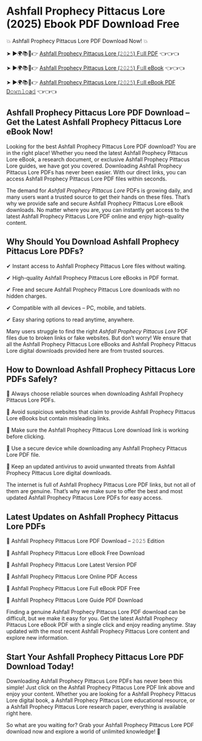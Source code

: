 # Ashfall Prophecy Pittacus Lore (2025) Ebook PDF Download Free

💥 Ashfall Prophecy Pittacus Lore PDF Download Now! 💥

➤ ►🌍📚📱👉 [Ashfall Prophecy Pittacus Lore (𝟸𝟶𝟸𝟻) F𝚞ll PDF](https://getpdf.xyz/ashfall-prophecy-pittacus-lore) 👈👈👈


➤ ►🌍📚📱👉 [Ashfall Prophecy Pittacus Lore (𝟸𝟶𝟸𝟻) F𝚞ll eBook](https://getpdf.xyz/ashfall-prophecy-pittacus-lore) 👈👈👈


➤ ►🌍📚📱👉 [Ashfall Prophecy Pittacus Lore (𝟸𝟶𝟸𝟻) F𝚞ll eBook PDF D𝚘𝚠𝚗𝚕𝚘a𝚍](https://getpdf.xyz/ashfall-prophecy-pittacus-lore) 👈👈👈


## Ashfall Prophecy Pittacus Lore PDF Download – Get the Latest Ashfall Prophecy Pittacus Lore eBook Now!

Looking for the best Ashfall Prophecy Pittacus Lore PDF download? You are in the right place! Whether you need the latest Ashfall Prophecy Pittacus Lore eBook, a research document, or exclusive Ashfall Prophecy Pittacus Lore guides, we have got you covered. Downloading Ashfall Prophecy Pittacus Lore PDFs has never been easier. With our direct links, you can access Ashfall Prophecy Pittacus Lore PDF files within seconds.

The demand for *Ashfall Prophecy Pittacus Lore* PDFs is growing daily, and many users want a trusted source to get their hands on these files. That’s why we provide safe and secure Ashfall Prophecy Pittacus Lore eBook downloads. No matter where you are, you can instantly get access to the latest Ashfall Prophecy Pittacus Lore PDF online and enjoy high-quality content.

## Why Should You Download Ashfall Prophecy Pittacus Lore PDFs?

✔ Instant access to Ashfall Prophecy Pittacus Lore files without waiting.

✔ High-quality Ashfall Prophecy Pittacus Lore eBooks in PDF format.

✔ Free and secure Ashfall Prophecy Pittacus Lore downloads with no hidden charges.

✔ Compatible with all devices – PC, mobile, and tablets.

✔ Easy sharing options to read anytime, anywhere.

Many users struggle to find the right *Ashfall Prophecy Pittacus Lore* PDF files due to broken links or fake websites. But don’t worry! We ensure that all the Ashfall Prophecy Pittacus Lore eBooks and Ashfall Prophecy Pittacus Lore digital downloads provided here are from trusted sources.

## How to Download Ashfall Prophecy Pittacus Lore PDFs Safely?

📌 Always choose reliable sources when downloading Ashfall Prophecy Pittacus Lore PDFs.

📌 Avoid suspicious websites that claim to provide Ashfall Prophecy Pittacus Lore eBooks but contain misleading links.

📌 Make sure the Ashfall Prophecy Pittacus Lore download link is working before clicking.

📌 Use a secure device while downloading any Ashfall Prophecy Pittacus Lore PDF file.

📌 Keep an updated antivirus to avoid unwanted threats from Ashfall Prophecy Pittacus Lore digital downloads.

The internet is full of Ashfall Prophecy Pittacus Lore PDF links, but not all of them are genuine. That’s why we make sure to offer the best and most updated Ashfall Prophecy Pittacus Lore PDFs for easy access.

## Latest Updates on Ashfall Prophecy Pittacus Lore PDFs

🔹 Ashfall Prophecy Pittacus Lore PDF Download – 𝟸𝟶𝟸𝟻 Edition

🔹 Ashfall Prophecy Pittacus Lore eBook Free Download

🔹 Ashfall Prophecy Pittacus Lore Latest Version PDF

🔹 Ashfall Prophecy Pittacus Lore Online PDF Access

🔹 Ashfall Prophecy Pittacus Lore Full eBook PDF Free

🔹 Ashfall Prophecy Pittacus Lore Guide PDF Download

Finding a genuine Ashfall Prophecy Pittacus Lore PDF download can be difficult, but we make it easy for you. Get the latest Ashfall Prophecy Pittacus Lore eBook PDF with a single click and enjoy reading anytime. Stay updated with the most recent Ashfall Prophecy Pittacus Lore content and explore new information.

## Start Your Ashfall Prophecy Pittacus Lore PDF Download Today!

Downloading Ashfall Prophecy Pittacus Lore PDFs has never been this simple! Just click on the Ashfall Prophecy Pittacus Lore PDF link above and enjoy your content. Whether you are looking for a Ashfall Prophecy Pittacus Lore digital book, a Ashfall Prophecy Pittacus Lore educational resource, or a Ashfall Prophecy Pittacus Lore research paper, everything is available right here.

So what are you waiting for? Grab your Ashfall Prophecy Pittacus Lore PDF download now and explore a world of unlimited knowledge! 🚀